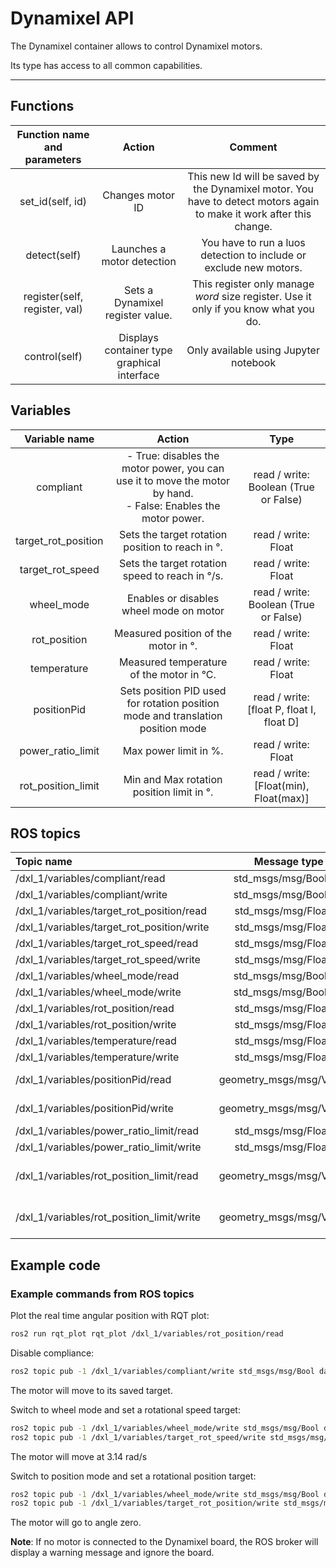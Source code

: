 # Dynamixel API

The Dynamixel container allows to control Dynamixel motors.

Its type has access to all common capabilities.

---

## Functions

| **Function name and parameters** |                 **Action**                  |                                                     **Comment**                                                      |
| :------------------------------: | :-----------------------------------------: | :------------------------------------------------------------------------------------------------------------------: |
|         set_id(self, id)         |              Changes motor ID               | This new Id will be saved by the Dynamixel motor. You have to detect motors again to make it work after this change. |
|           detect(self)           |         Launches a motor detection          |                          You have to run a luos detection to include or exclude new motors.                          |
|  register(self, register, val)   |      Sets a Dynamixel register value.       |                 This register only manage _word_ size register. Use it only if you know what you do.                 |
|          control(self)           | Displays container type graphical interface |                                        Only available using Jupyter notebook                                         |

## Variables

|  **Variable name**  |                                                     **Action**                                                     |                  **Type**                   |
| :-----------------: | :----------------------------------------------------------------------------------------------------------------: | :-----------------------------------------: |
|      compliant      | - True: disables the motor power, you can use it to move the motor by hand.<br/> - False: Enables the motor power. |    read / write: Boolean (True or False)    |
| target_rot_position |                                  Sets the target rotation position to reach in °.                                  |             read / write: Float             |
|  target_rot_speed   |                                  Sets the target rotation speed to reach in °/s.                                   |             read / write: Float             |
|     wheel_mode      |                                      Enables or disables wheel mode on motor                                       |    read / write: Boolean (True or False)    |
|    rot_position     |                                        Measured position of the motor in °.                                        |             read / write: Float             |
|     temperature     |                                      Measured temperature of the motor in °C.                                      |             read / write: Float             |
|     positionPid     |                  Sets position PID used for rotation position mode and translation position mode                   | read / write: \[float P, float I, float D\] |
|  power_ratio_limit  |                                               Max power limit in %.                                                |             read / write: Float             |
| rot_position_limit  |                                     Min and Max rotation position limit in °.                                      |  read / write: \[Float(min), Float(max)\]   |

## ROS topics

| **Topic name**                             |     **Message type**      |         **Comment**          |
| :----------------------------------------- | :-----------------------: | :--------------------------: |
| /dxl_1/variables/compliant/read            |   std_msgs/msg/Boolean    |
| /dxl_1/variables/compliant/write           |   std_msgs/msg/Boolean    |
| /dxl_1/variables/target_rot_position/read  |   std_msgs/msg/Float32    |
| /dxl_1/variables/target_rot_position/write |   std_msgs/msg/Float32    |
| /dxl_1/variables/target_rot_speed/read     |   std_msgs/msg/Float32    |
| /dxl_1/variables/target_rot_speed/write    |   std_msgs/msg/Float32    |
| /dxl_1/variables/wheel_mode/read           |   std_msgs/msg/Boolean    |
| /dxl_1/variables/wheel_mode/write          |   std_msgs/msg/Boolean    |
| /dxl_1/variables/rot_position/read         |   std_msgs/msg/Float32    |
| /dxl_1/variables/rot_position/write        |   std_msgs/msg/Float32    |
| /dxl_1/variables/temperature/read          |   std_msgs/msg/Float32    |
| /dxl_1/variables/temperature/write         |   std_msgs/msg/Float32    |
| /dxl_1/variables/positionPid/read          | geometry_msgs/msg/Vector3 |       (x=P, y=I, z=D)        |
| /dxl_1/variables/positionPid/write         | geometry_msgs/msg/Vector3 |       (x=P, y=I, z=D)        |
| /dxl_1/variables/power_ratio_limit/read    |   std_msgs/msg/Float32    |
| /dxl_1/variables/power_ratio_limit/write   |   std_msgs/msg/Float32    |
| /dxl_1/variables/rot_position_limit/read   | geometry_msgs/msg/Vector3 | (x=min, y=max, z=<unused />) |
| /dxl_1/variables/rot_position_limit/write  | geometry_msgs/msg/Vector3 | (x=min, y=max, z=<unused />) |

## Example code

### Example commands from ROS topics

Plot the real time angular position with RQT plot:

```bash
ros2 run rqt_plot rqt_plot /dxl_1/variables/rot_position/read
```

Disable compliance:

```bash
ros2 topic pub -1 /dxl_1/variables/compliant/write std_msgs/msg/Bool data:\ false\
```

The motor will move to its saved target.

Switch to wheel mode and set a rotational speed target:

```bash
ros2 topic pub -1 /dxl_1/variables/wheel_mode/write std_msgs/msg/Bool data:\ true\
ros2 topic pub -1 /dxl_1/variables/target_rot_speed/write std_msgs/msg/Float32 data:\ 3.14\
```

The motor will move at 3.14 rad/s

Switch to position mode and set a rotational position target:

```bash
ros2 topic pub -1 /dxl_1/variables/wheel_mode/write std_msgs/msg/Bool data:\ false\
ros2 topic pub -1 /dxl_1/variables/target_rot_position/write std_msgs/msg/Float32 data:\ 0.0\
```

The motor will go to angle zero.

**Note**: If no motor is connected to the Dynamixel board, the ROS broker will display a warning message and ignore the board.
